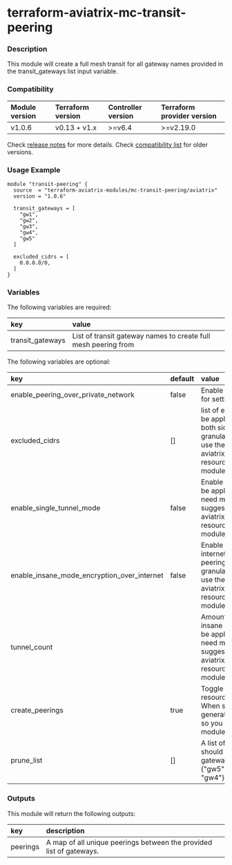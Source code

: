# terraform-aviatrix-mc-transit-peering

### Description
This module will create a full mesh transit for all gateway names provided in the transit_gateways list input variable.

### Compatibility
Module version | Terraform version | Controller version | Terraform provider version
:--- | :--- | :--- | :---
v1.0.6 | v0.13 + v1.x | >=v6.4 | >=v2.19.0

Check [release notes](https://github.com/terraform-aviatrix-modules/terraform-aviatrix-mc-transit-peering/blob/master/RELEASE_NOTES.md) for more details.
Check [compatibility list](https://github.com/terraform-aviatrix-modules/terraform-aviatrix-mc-transit-peering/blob/master/COMPATIBILITY.md) for older versions.

### Usage Example
```
module "transit-peering" {
  source  = "terraform-aviatrix-modules/mc-transit-peering/aviatrix"
  version = "1.0.6"

  transit_gateways = [
    "gw1",
    "gw2",
    "gw3",
    "gw4",
    "gw5"
  ]

  excluded_cidrs = [
    0.0.0.0/0,
  ]
}
```

### Variables
The following variables are required:

key | value
:--- | :---
transit_gateways | List of transit gateway names to create full mesh peering from

The following variables are optional:

key | default | value 
:---|:---|:---
enable_peering_over_private_network | false | Enable to use a private circuit for setting up peering
excluded_cidrs | [] | list of excluded cidrs. This will be applied to all peerings on both sides. If you need more granularity, it is suggested to use the aviatrix_transit_gateway_peering resource directly in stead of this module.
enable_single_tunnel_mode | false | Enable single tunnel mode. Will be applied to all peerings. If you need more granularity, it is suggested to use the aviatrix_transit_gateway_peering resource directly in stead of this module.
enable_insane_mode_encryption_over_internet | false | Enable insane mode over internet. Will be applied to all peerings. If you need more granularity, it is suggested to use the aviatrix_transit_gateway_peering resource directly in stead of this module.
tunnel_count | | Amount of tunnels to build for insane mode over internet. Will be applied to all peerings. If you need more granularity, it is suggested to use the aviatrix_transit_gateway_peering resource directly in stead of this module.
create_peerings | true | Toggle for setting peering resource creation on or off. When set to false, it only generates the peerings output so you can use it outside of this module.
prune_list | [] | A list of maps for peerings that should not be created. Expects gateway name. Example: [ {"gw5" : "gw1"}, {"gw3" : "gw4"}, ]

### Outputs
This module will return the following outputs:

key | description
:---|:---
peerings | A map of all unique peerings between the provided list of gateways.
